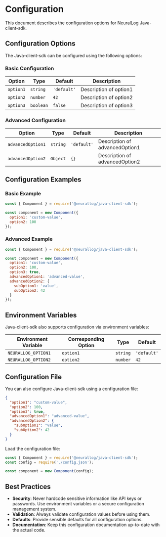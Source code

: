 # Configuration

This document describes the configuration options for NeuralLog Java-client-sdk.

## Configuration Options

The Java-client-sdk can be configured using the following options:

### Basic Configuration

| Option | Type | Default | Description |
|--------|------|---------|-------------|
| `option1` | `string` | `'default'` | Description of option1 |
| `option2` | `number` | `42` | Description of option2 |
| `option3` | `boolean` | `false` | Description of option3 |

### Advanced Configuration

| Option | Type | Default | Description |
|--------|------|---------|-------------|
| `advancedOption1` | `string` | `'default'` | Description of advancedOption1 |
| `advancedOption2` | `Object` | `{}` | Description of advancedOption2 |

## Configuration Examples

### Basic Example

```javascript
const { Component } = require('@neurallog/java-client-sdk');

const component = new Component({
  option1: 'custom-value',
  option2: 100
});
```

### Advanced Example

```javascript
const { Component } = require('@neurallog/java-client-sdk');

const component = new Component({
  option1: 'custom-value',
  option2: 100,
  option3: true,
  advancedOption1: 'advanced-value',
  advancedOption2: {
    subOption1: 'value',
    subOption2: 42
  }
});
```

## Environment Variables

Java-client-sdk also supports configuration via environment variables:

| Environment Variable | Corresponding Option | Type | Default |
|----------------------|----------------------|------|---------|
| `NEURALLOG_OPTION1` | `option1` | `string` | `'default'` |
| `NEURALLOG_OPTION2` | `option2` | `number` | `42` |

## Configuration File

You can also configure Java-client-sdk using a configuration file:

```json
{
  "option1": "custom-value",
  "option2": 100,
  "option3": true,
  "advancedOption1": "advanced-value",
  "advancedOption2": {
    "subOption1": "value",
    "subOption2": 42
  }
}
```

Load the configuration file:

```javascript
const { Component } = require('@neurallog/java-client-sdk');
const config = require('./config.json');

const component = new Component(config);
```

## Best Practices

- **Security**: Never hardcode sensitive information like API keys or passwords. Use environment variables or a secure configuration management system.
- **Validation**: Always validate configuration values before using them.
- **Defaults**: Provide sensible defaults for all configuration options.
- **Documentation**: Keep this configuration documentation up-to-date with the actual code.
